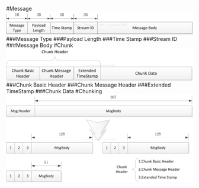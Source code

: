 
#Message
![Alt text](message.jpg)
###Message Type
###Payload Length
###Time Stamp
###Stream ID
###Message Body
#Chunk
![Alt text](chunk.jpg)
###Chunk Basic Header
###Chunk Message Header
###Extended TimeStamp
###Chunk Data
#Chunking
![Alt text](chunking.jpg)